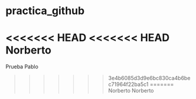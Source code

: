# practica_github
<<<<<<< HEAD
<<<<<<< HEAD
Norberto
=======
Prueba Pablo
>>>>>>> 3e4b6085d3d9e6bc830ca4b6bec71964f22ba5c1
=======
Norberto
>>>>>>> Norberto

